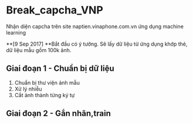 # Break_capcha_VNP
Nhận diện capcha trên site naptien.vinaphone.com.vn ứng dụng machine learning

**[9 Sep 2017] **Bắt đầu có ý tưởng. Sẽ lấy dữ liệu từ ứng dụng khớp thẻ, dữ liệu mẫu gồm 100k ảnh.

## Giai đoạn 1 - Chuẩn bị dữ liệu
1. Chuẩn bị thư viện ảnh mẫu
2. Xử lý nhiễu
3. Cắt ảnh thành từng ký tự

## Giai đoạn 2 - Gắn nhãn,train